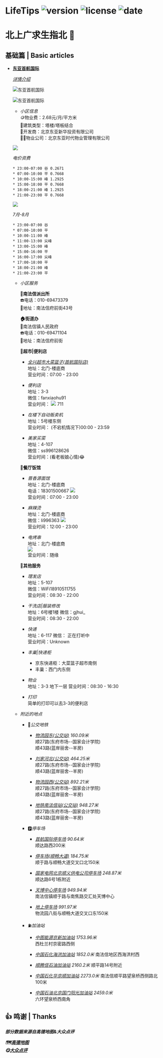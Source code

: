 # LifeTips ![version](https://img.shields.io/badge/version-0.0.2-yello.svg?cacheSeconds=2592000) ![license](https://img.shields.io/badge/license-apache2-green.svg) ![date](https://img.shields.io/date/1600161420.svg)


# 北上广求生指北 🧭

## 基础篇 | Basic articles

+ **[东亚首航国际](https://ditu.amap.com/place/B000AA1H66)**
   
  *[详情介绍](https://ditu.amap.com/detail/B000AA1H66?citycode=110000)*


  ![](../static/img/basic/view_0.jpg "东亚首航国际")  

  ![](../static/img/basic/view_1.jpeg "东亚首航国际")

    - *小区信息*  
      🪙物业费：2.68元/月/平方米  
      🚧建筑类型：塔楼/塔板结合  
      👔开发商：北京东亚新华投资有限公司  
      👨‍💼物业公司：北京东亚时代物业管理有限公司 

    ![](../static/img/basic/view_2.png)

    *电价资费*
    
      * 23:00-07:00 谷 0.2671  
      * 07:00-10:00 平 0.7668  
      * 10:00-15:00 峰 1.2925  
      * 15:00-18:00 平 0.7668  
      * 18:00-21:00 峰 1.2925  
      * 21:00-23:00 平 0.7668  

    ![](../static/img/basic/view_3.png)

    *7月-8月*

      * 23:00-07:00 谷  
      * 07:00-10:00 平  
      * 10:00-11:00 峰  
      * 11:00-13:00 尖峰  
      * 13:00-15:00 峰  
      * 15:00-16:00 平  
      * 16:00-17:00 尖峰  
      * 17:00-18:00 平  
      * 18:00-21:00 峰  
      * 21:00-23:00 平  

    - *小区服务*

      **👮南法信派出所**  
      ☎️电话：010-69473379  
      🏢地址：南法信府前街43号  

      **🏠街道办**  
      🏤南法信镇人民政府  
      ️☎️电话：010-69471104  
      🏢地址：南法信府前街  

      **🏪超市|便利店**

        * *[全兴超市大菜篮子(首航国际店)](https://ditu.amap.com/place/B0FFGSSS4Q)*  
          地址：北门-楼底商  
          营业时间：07:00 - 23:00

        * *便利店*  
          地址：3-3  
          微信：fanxiaohu91  
          营业时间： ![](https://latex.codecogs.com/gif.latex?\\approx\\) 711


        * *在楼下自动贩卖机*  
          地址：5号楼东侧  
          营业时间： (不宕机情况下)00:00 - 23:59  

        * *美家买菜*  
          地址：4-107  
          微信：ss996128626  
          营业时间：(看老板娘心情)😂  

      **🍳餐厅饭馆**

        * *晋香源面馆*  
          地址：北门-楼底商  
          电话：18301500667
          ![](../static/img/basic/menu_0.jpeg)  
          营业时间：07:00 - 23:00


        * *麻辣烫*  
          地址：北门-楼底商  
          微信：li996363
          ![](../static/img/basic/ccx.jpeg)  
          营业时间：12:00 - 23:00

        * *电烤串*  
          地址：北门-楼底商  
          ![](../static/img/basic/menu_1.jpeg)  
          营业时间：随缘


      **👶其他服务**

        * *理发店*  
          地址：5-107  
          微信：WiFi18910511755  
          营业时间：08:30 - 22:00  
        
        * *干洗店|服装修改*  
          地址：6号楼1楼
          微信：gjhui_  
          营业时间：08:30 - 22:00  
        
        * *快递*  
          地址：6-117
          微信： 正在打听中  
          营业时间：Unknown  

        * *丰巢|快递柜*  
          + 京东快递柜：大菜篮子超市南侧  
          + 丰巢：西门内东侧

        * *物业*  
          地址：3-3 地下一层
          营业时间：08:30 - 16:30  
        
        * *打印*  
          简单的打印可以去3-3的便利店

    
    - *附近的地点*

      * 🚌*公交地铁*

        * *[物流园东(公交站)](https://ditu.amap.com/place/BV10009922)  160.09米*  
          顺27路(东府市场--国家会计学院)  
          顺43路(蓝岸丽舍--羊房)  

        * *[刘家河北(公交站)](https://ditu.amap.com/place/BV10009921)  464.25米*  
          顺27路(东府市场--国家会计学院)  
          顺43路(蓝岸丽舍--羊房)  

        * *[物流园西(公交站)](https://ditu.amap.com/place/BV10009923)  892.21米*  
          顺27路(东府市场--国家会计学院)  
          顺43路(蓝岸丽舍--羊房)  
        
        * *[地铁南法信站(公交站)](https://ditu.amap.com/place/BV10009937)  948.27米*  
          顺27路(东府市场--国家会计学院)  
          顺43路(蓝岸丽舍--羊房)  
      
      * 🅿️*停车场*

        * *[首航国际停车场](https://ditu.amap.com/place/B0FFGJRFN0) 90.64米*  
          顺达路西200米

        * *[停车场(顺畅大道)](https://ditu.amap.com/place/B0FFGJRFMR)  184.75米*  
          顺于路与顺畅大道交叉口北150米

        * *[国家电网北京顺义供电公司停车场](https://ditu.amap.com/place/B0FFHQ7SG6)  248.87米*  
          顺达路6号1栋附近

        * *[天博中心停车场](https://ditu.amap.com/place/B0FFFYIWXV)  949.94米*  
          南法信镇顺于路与南焦路交汇处天博中心

        * *[地上停车场](https://ditu.amap.com/place/B0FFGGUQVX)  991.97米*  
          物流园八街与顺畅大道交叉口东150米

      * ⛽*加油站*

        * *[中图能源京新加油站](https://ditu.amap.com/place/B0FFH692JJ)  1753.96米*  
          西杜兰村京密路西侧

        * *[中国石化海洪加油站](https://ditu.amap.com/place/B000A83ISV)  1852.0米*
          南法信地区西海洪村西

        * *[顺腾信石油加油站](https://ditu.amap.com/place/B0FFHNAH8G)  2160.2米*
          顺平路14号附近

        * *[中国石化华京顺加油站](https://ditu.amap.com/place/B000A95C9M)  2273.0米*
          南法信顺平路望泉桥西侧路北100米

        * *[中国石油北京国门阳光加油站](https://ditu.amap.com/place/B000A8XRPG) 2459.0米*  
          六环望泉桥西南角

## 👍 鸣谢 | Thanks

***部分数据来源自高德地图&大众点评***

***🗺️[高德地图](https://ditu.amap.com/)***  
***😋[大众点评](https://www.dianping.com/)***
